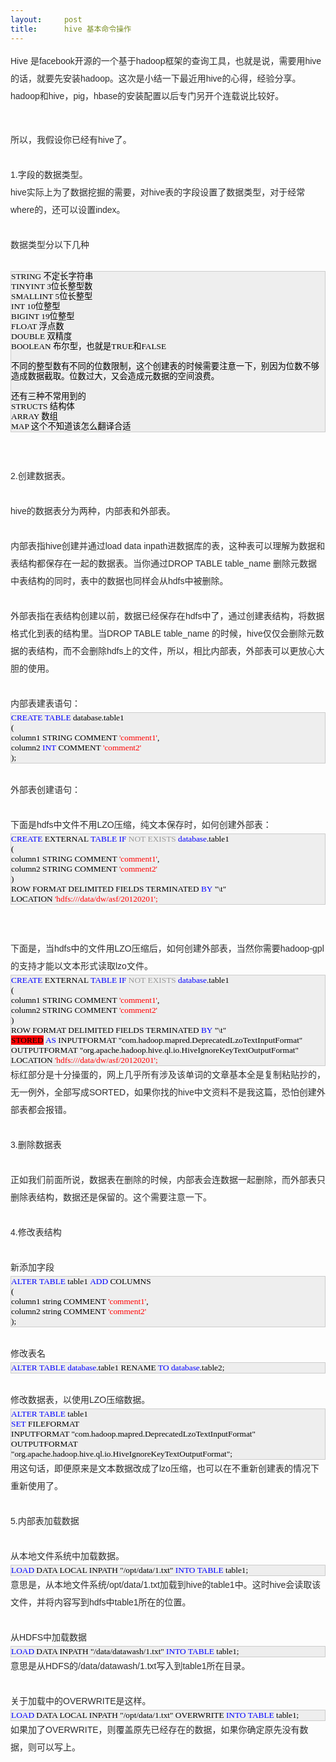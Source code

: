 ```yaml
---
layout:     post
title:      hive 基本命令操作
---
```

<div id="article_content" class="article_content clearfix csdn-tracking-statistics" data-pid="blog" data-mod="popu_307" data-dsm="post">
								            <link rel="stylesheet" href="https://csdnimg.cn/release/phoenix/template/css/ck_htmledit_views-f76675cdea.css">
						<div class="htmledit_views" id="content_views">
                
<span style="color:rgb(44,44,44);font-family:'宋体', 'Arial Narrow', arial, serif;font-size:14px;line-height:28px;">Hive 是facebook开源的一个基于hadoop框架的查询工具，也就是说，需要用hive的话，就要先安装hadoop。这次是小结一下最近用hive的心得，经验分享。hadoop和hive，pig，hbase的安装配置以后专门另开个连载说比较好。</span>
<div style="color:rgb(44,44,44);font-family:'宋体', 'Arial Narrow', arial, serif;font-size:14px;line-height:28px;">
<br></div>
<div style="color:rgb(44,44,44);font-family:'宋体', 'Arial Narrow', arial, serif;font-size:14px;line-height:28px;">
所以，我假设你已经有hive了。</div>
<div style="color:rgb(44,44,44);font-family:'宋体', 'Arial Narrow', arial, serif;font-size:14px;line-height:28px;">
<br></div>
<div style="color:rgb(44,44,44);font-family:'宋体', 'Arial Narrow', arial, serif;font-size:14px;line-height:28px;">
1.字段的数据类型。</div>
<div style="color:rgb(44,44,44);font-family:'宋体', 'Arial Narrow', arial, serif;font-size:14px;line-height:28px;">
hive实际上为了数据挖掘的需要，对hive表的字段设置了数据类型，对于经常where的，还可以设置index。</div>
<div style="color:rgb(44,44,44);font-family:'宋体', 'Arial Narrow', arial, serif;font-size:14px;line-height:28px;">
<br></div>
<div style="color:rgb(44,44,44);font-family:'宋体', 'Arial Narrow', arial, serif;font-size:14px;line-height:28px;">
数据类型分以下几种</div>
<div style="color:rgb(44,44,44);font-family:'宋体', 'Arial Narrow', arial, serif;font-size:14px;line-height:28px;">
<br></div>
<div style="color:rgb(44,44,44);font-family:'宋体', 'Arial Narrow', arial, serif;font-size:14px;line-height:28px;">
<div>
<div style="color:rgb(0,0,0);background-color:rgb(238,238,238);font-family:Verdana, '宋体';line-height:16px;border:1px solid rgb(204,204,204);font-size:10pt;">
STRING 不定长字符串<br>
TINYINT 3位长整型数<br>
SMALLINT 5位长整型<br>
INT 10位整型<br>
BIGINT 19位整型<br>
FLOAT 浮点数<br>
DOUBLE 双精度<br>
BOOLEAN 布尔型，也就是TRUE和FALSE<br><br>
不同的整型数有不同的位数限制，这个创建表的时候需要注意一下，别因为位数不够造成数据截取。位数过大，又会造成元数据的空间浪费。<br><br>
还有三种不常用到的<br>
STRUCTS 结构体<br>
ARRAY 数组<br>
MAP 这个不知道该怎么翻译合适</div>
</div>
<br></div>
<div style="color:rgb(44,44,44);font-family:'宋体', 'Arial Narrow', arial, serif;font-size:14px;line-height:28px;">
<br></div>
<div style="color:rgb(44,44,44);font-family:'宋体', 'Arial Narrow', arial, serif;font-size:14px;line-height:28px;">
2.创建数据表。</div>
<div style="color:rgb(44,44,44);font-family:'宋体', 'Arial Narrow', arial, serif;font-size:14px;line-height:28px;">
<br></div>
<div style="color:rgb(44,44,44);font-family:'宋体', 'Arial Narrow', arial, serif;font-size:14px;line-height:28px;">
hive的数据表分为两种，内部表和外部表。</div>
<div style="color:rgb(44,44,44);font-family:'宋体', 'Arial Narrow', arial, serif;font-size:14px;line-height:28px;">
<br></div>
<div style="color:rgb(44,44,44);font-family:'宋体', 'Arial Narrow', arial, serif;font-size:14px;line-height:28px;">
内部表指hive创建并通过load data inpath进数据库的表，这种表可以理解为数据和表结构都保存在一起的数据表。当你通过DROP TABLE table_name 删除元数据中表结构的同时，表中的数据也同样会从hdfs中被删除。</div>
<div style="color:rgb(44,44,44);font-family:'宋体', 'Arial Narrow', arial, serif;font-size:14px;line-height:28px;">
<br></div>
<div style="color:rgb(44,44,44);font-family:'宋体', 'Arial Narrow', arial, serif;font-size:14px;line-height:28px;">
外部表指在表结构创建以前，数据已经保存在hdfs中了，通过创建表结构，将数据格式化到表的结构里。当DROP TABLE table_name 的时候，hive仅仅会删除元数据的表结构，而不会删除hdfs上的文件，所以，相比内部表，外部表可以更放心大胆的使用。</div>
<div style="color:rgb(44,44,44);font-family:'宋体', 'Arial Narrow', arial, serif;font-size:14px;line-height:28px;">
<br></div>
<div style="color:rgb(44,44,44);font-family:'宋体', 'Arial Narrow', arial, serif;font-size:14px;line-height:28px;">
内部表建表语句：</div>
<div style="color:rgb(44,44,44);font-family:'宋体', 'Arial Narrow', arial, serif;font-size:14px;line-height:28px;">
<div>
<div style="color:rgb(0,0,0);background-color:rgb(238,238,238);font-family:Verdana, '宋体';line-height:16px;border:1px solid rgb(204,204,204);font-size:10pt;">
<span style="color:#0000FF;">CREATE</span> <span style="color:#0000FF;">TABLE</span> database.table1 <br>
(<br>
column1 STRING COMMENT <span style="color:#FF0000;">'comment1'</span>,<br>
column2 <span style="color:#0000FF;">INT</span> COMMENT <span style="color:#FF0000;">'comment2'<br></span>);</div>
</div>
<br></div>
<div style="color:rgb(44,44,44);font-family:'宋体', 'Arial Narrow', arial, serif;font-size:14px;line-height:28px;">
外部表创建语句：</div>
<div style="color:rgb(44,44,44);font-family:'宋体', 'Arial Narrow', arial, serif;font-size:14px;line-height:28px;">
<br></div>
<div style="color:rgb(44,44,44);font-family:'宋体', 'Arial Narrow', arial, serif;font-size:14px;line-height:28px;">
下面是hdfs中文件不用LZO压缩，纯文本保存时，如何创建外部表：</div>
<div style="color:rgb(44,44,44);font-family:'宋体', 'Arial Narrow', arial, serif;font-size:14px;line-height:28px;">
<div>
<div style="color:rgb(0,0,0);background-color:rgb(238,238,238);font-family:Verdana, '宋体';line-height:16px;border:1px solid rgb(204,204,204);font-size:10pt;">
﻿﻿<span style="color:#0000FF;">CREATE</span> EXTERNAL <span style="color:#0000FF;">TABLE</span> <span style="color:#0000FF;">IF</span> <span style="color:#999999;">NOT</span> <span style="color:#999999;">EXISTS</span> <span style="color:#0000FF;">database</span>.table1 <br>
(<br>
column1 STRING COMMENT <span style="color:#FF0000;">'comment1'</span>,<br>
column2 STRING COMMENT <span style="color:#FF0000;">'comment2'<br></span>)<br>
ROW FORMAT DELIMITED FIELDS TERMINATED <span style="color:#0000FF;">BY</span> "\t"<br>
LOCATION <span style="color:#FF0000;">'hdfs:///data/dw/asf/20120201';</span></div>
</div>
<br></div>
<div style="color:rgb(44,44,44);font-family:'宋体', 'Arial Narrow', arial, serif;font-size:14px;line-height:28px;">
<br></div>
<div style="color:rgb(44,44,44);font-family:'宋体', 'Arial Narrow', arial, serif;font-size:14px;line-height:28px;">
下面是，当hdfs中的文件用LZO压缩后，如何创建外部表，当然你需要hadoop-gpl的支持才能以文本形式读取lzo文件。</div>
<div style="color:rgb(44,44,44);font-family:'宋体', 'Arial Narrow', arial, serif;font-size:14px;line-height:28px;">
<div>
<div style="color:rgb(0,0,0);background-color:rgb(238,238,238);font-family:Verdana, '宋体';line-height:16px;border:1px solid rgb(204,204,204);font-size:10pt;">
﻿﻿<span style="color:#0000FF;">CREATE</span> EXTERNAL <span style="color:#0000FF;">TABLE</span> <span style="color:#0000FF;">IF</span> <span style="color:#999999;">NOT</span> <span style="color:#999999;">EXISTS</span> <span style="color:#0000FF;">database</span>.table1<br>
(<br>
column1 STRING COMMENT <span style="color:#FF0000;">'comment1'</span>,<br>
column2 STRING COMMENT <span style="color:#FF0000;">'comment2'<br></span>)<br>
ROW FORMAT DELIMITED FIELDS TERMINATED <span style="color:#0000FF;">BY</span> "\t"<br><span style="background-color:rgb(255,0,0);">STORED</span> <span style="color:#0000FF;">AS</span> INPUTFORMAT "com.hadoop.mapred.DeprecatedLzoTextInputFormat" OUTPUTFORMAT "org.apache.hadoop.hive.ql.io.HiveIgnoreKeyTextOutputFormat"<br>
LOCATION <span style="color:#FF0000;">'hdfs:///data/dw/asf/20120201';</span></div>
</div>
标红部分是十分操蛋的，网上几乎所有涉及该单词的文章基本全是复制粘贴抄的，无一例外，全部写成SORTED，如果你找的hive中文资料不是我这篇，恐怕创建外部表都会报错。</div>
<div style="color:rgb(44,44,44);font-family:'宋体', 'Arial Narrow', arial, serif;font-size:14px;line-height:28px;">
<br></div>
<div style="color:rgb(44,44,44);font-family:'宋体', 'Arial Narrow', arial, serif;font-size:14px;line-height:28px;">
3.删除数据表</div>
<div style="color:rgb(44,44,44);font-family:'宋体', 'Arial Narrow', arial, serif;font-size:14px;line-height:28px;">
<br></div>
<div style="color:rgb(44,44,44);font-family:'宋体', 'Arial Narrow', arial, serif;font-size:14px;line-height:28px;">
正如我们前面所说，数据表在删除的时候，内部表会连数据一起删除，而外部表只删除表结构，数据还是保留的。这个需要注意一下。</div>
<div style="color:rgb(44,44,44);font-family:'宋体', 'Arial Narrow', arial, serif;font-size:14px;line-height:28px;">
<br></div>
<div style="color:rgb(44,44,44);font-family:'宋体', 'Arial Narrow', arial, serif;font-size:14px;line-height:28px;">
4.修改表结构</div>
<div style="color:rgb(44,44,44);font-family:'宋体', 'Arial Narrow', arial, serif;font-size:14px;line-height:28px;">
<br></div>
<div style="color:rgb(44,44,44);font-family:'宋体', 'Arial Narrow', arial, serif;font-size:14px;line-height:28px;">
新添加字段</div>
<div style="color:rgb(44,44,44);font-family:'宋体', 'Arial Narrow', arial, serif;font-size:14px;line-height:28px;">
<div>
<div style="color:rgb(0,0,0);background-color:rgb(238,238,238);font-family:Verdana, '宋体';line-height:16px;border:1px solid rgb(204,204,204);font-size:10pt;">
﻿﻿<span style="color:#0000FF;">ALTER</span> <span style="color:#0000FF;">TABLE</span> table1 <span style="color:#0000FF;">ADD</span> COLUMNS<br>
(<br>
column1 string COMMENT <span style="color:#FF0000;">'comment1'</span>,<br>
column2 string COMMENT <span style="color:#FF0000;">'comment2'</span><br>
);</div>
</div>
<br></div>
<div style="color:rgb(44,44,44);font-family:'宋体', 'Arial Narrow', arial, serif;font-size:14px;line-height:28px;">
修改表名</div>
<div style="color:rgb(44,44,44);font-family:'宋体', 'Arial Narrow', arial, serif;font-size:14px;line-height:28px;">
<div>
<div style="color:rgb(0,0,0);background-color:rgb(238,238,238);font-family:Verdana, '宋体';line-height:16px;border:1px solid rgb(204,204,204);font-size:10pt;">
<span style="color:#0000FF;">ALTER</span> <span style="color:#0000FF;">TABLE</span> <span style="color:#0000FF;">database</span>.table1 RENAME <span style="color:#0000FF;">TO</span> <span style="color:#0000FF;">database</span>.table2;</div>
</div>
<br></div>
<div style="color:rgb(44,44,44);font-family:'宋体', 'Arial Narrow', arial, serif;font-size:14px;line-height:28px;">
修改数据表，以使用LZO压缩数据。</div>
<div style="color:rgb(44,44,44);font-family:'宋体', 'Arial Narrow', arial, serif;font-size:14px;line-height:28px;">
<div>
<div style="color:rgb(0,0,0);background-color:rgb(238,238,238);font-family:Verdana, '宋体';line-height:16px;border:1px solid rgb(204,204,204);font-size:10pt;">
<span style="color:#0000FF;">ALTER</span> <span style="color:#0000FF;">TABLE</span> table1<br><span style="color:#0000FF;">SET</span> FILEFORMAT<br>
INPUTFORMAT "com.hadoop.mapred.DeprecatedLzoTextInputFormat"<br>
OUTPUTFORMAT<br>
"org.apache.hadoop.hive.ql.io.HiveIgnoreKeyTextOutputFormat";</div>
</div>
用这句话，即便原来是文本数据改成了lzo压缩，也可以在不重新创建表的情况下重新使用了。</div>
<div style="color:rgb(44,44,44);font-family:'宋体', 'Arial Narrow', arial, serif;font-size:14px;line-height:28px;">
<br></div>
<div style="color:rgb(44,44,44);font-family:'宋体', 'Arial Narrow', arial, serif;font-size:14px;line-height:28px;">
5.内部表加载数据</div>
<div style="color:rgb(44,44,44);font-family:'宋体', 'Arial Narrow', arial, serif;font-size:14px;line-height:28px;">
<br></div>
<div style="color:rgb(44,44,44);font-family:'宋体', 'Arial Narrow', arial, serif;font-size:14px;line-height:28px;">
从本地文件系统中加载数据。</div>
<div style="color:rgb(44,44,44);font-family:'宋体', 'Arial Narrow', arial, serif;font-size:14px;line-height:28px;">
<div>
<div style="color:rgb(0,0,0);background-color:rgb(238,238,238);font-family:Verdana, '宋体';line-height:16px;border:1px solid rgb(204,204,204);font-size:10pt;">
<span style="color:#0000FF;">LOAD</span> DATA LOCAL INPATH "/opt/data/1.txt" <span style="color:#0000FF;">INTO</span> <span style="color:#0000FF;">TABLE</span> table1;</div>
</div>
意思是，从本地文件系统/opt/data/1.txt加载到hive的table1中。这时hive会读取该文件，并将内容写到hdfs中table1所在的位置。</div>
<div style="color:rgb(44,44,44);font-family:'宋体', 'Arial Narrow', arial, serif;font-size:14px;line-height:28px;">
<br></div>
<div style="color:rgb(44,44,44);font-family:'宋体', 'Arial Narrow', arial, serif;font-size:14px;line-height:28px;">
从HDFS中加载数据</div>
<div style="color:rgb(44,44,44);font-family:'宋体', 'Arial Narrow', arial, serif;font-size:14px;line-height:28px;">
<div>
<div style="color:rgb(0,0,0);background-color:rgb(238,238,238);font-family:Verdana, '宋体';line-height:16px;border:1px solid rgb(204,204,204);font-size:10pt;">
<span style="color:#0000FF;">LOAD</span> DATA INPATH "/data/datawash/1.txt" <span style="color:#0000FF;">INTO</span> <span style="color:#0000FF;">TABLE</span> table1;</div>
</div>
意思是从HDFS的/data/datawash/1.txt写入到table1所在目录。</div>
<div style="color:rgb(44,44,44);font-family:'宋体', 'Arial Narrow', arial, serif;font-size:14px;line-height:28px;">
<br></div>
<div style="color:rgb(44,44,44);font-family:'宋体', 'Arial Narrow', arial, serif;font-size:14px;line-height:28px;">
关于加载中的OVERWRITE是这样。</div>
<div style="color:rgb(44,44,44);font-family:'宋体', 'Arial Narrow', arial, serif;font-size:14px;line-height:28px;">
<div>
<div style="color:rgb(0,0,0);background-color:rgb(238,238,238);font-family:Verdana, '宋体';line-height:16px;border:1px solid rgb(204,204,204);font-size:10pt;">
<span style="color:#0000FF;">LOAD</span> DATA LOCAL INPATH "/opt/data/1.txt" OVERWRITE <span style="color:#0000FF;">INTO</span> <span style="color:#0000FF;">TABLE</span> table1;</div>
</div>
如果加了OVERWRITE，则覆盖原先已经存在的数据，如果你确定原先没有数据，则可以写上。</div>
            </div>
                </div>